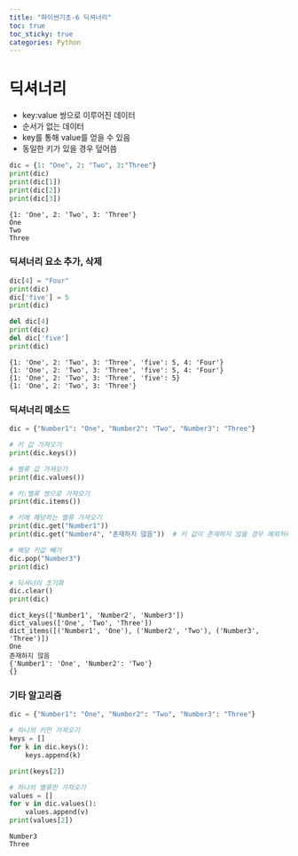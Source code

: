 ```yaml
---
title: "파이썬기초-6 딕셔너리"
toc: true
toc_sticky: true
categories: Python
---
```


# 딕셔너리
* key:value 쌍으로 이루어진 데이터
* 순서가 없는 데이터
* key를 통해 value를 얻을 수 있음
* 동일한 키가 있을 경우 덮어씀


```python
dic = {1: "One", 2: "Two", 3:"Three"}
print(dic)
print(dic[1])
print(dic[2])
print(dic[3])
```

    {1: 'One', 2: 'Two', 3: 'Three'}
    One
    Two
    Three
    

### 딕셔너리 요소 추가, 삭제


```python
dic[4] = "Four"
print(dic)
dic['five'] = 5
print(dic)

del dic[4]
print(dic)
del dic['five']
print(dic)
```

    {1: 'One', 2: 'Two', 3: 'Three', 'five': 5, 4: 'Four'}
    {1: 'One', 2: 'Two', 3: 'Three', 'five': 5, 4: 'Four'}
    {1: 'One', 2: 'Two', 3: 'Three', 'five': 5}
    {1: 'One', 2: 'Two', 3: 'Three'}
    

### 딕셔너리 메소드


```python
dic = {"Number1": "One", "Number2": "Two", "Number3": "Three"}

# 키 값 가져오기
print(dic.keys())

# 벨류 값 가져오기
print(dic.values())

# 키:벨류 쌍으로 가져오기
print(dic.items())

# 키에 해당하는 벨류 가져오기
print(dic.get("Number1"))
print(dic.get("Number4", "존재하지 않음"))  # 키 값이 존재하지 않을 경우 예외처리 가능

# 해당 키값 빼기
dic.pop("Number3")
print(dic)

# 딕셔너리 초기화
dic.clear()
print(dic)
```

    dict_keys(['Number1', 'Number2', 'Number3'])
    dict_values(['One', 'Two', 'Three'])
    dict_items([('Number1', 'One'), ('Number2', 'Two'), ('Number3', 'Three')])
    One
    존재하지 않음
    {'Number1': 'One', 'Number2': 'Two'}
    {}
    

### 기타 알고리즘


```python
dic = {"Number1": "One", "Number2": "Two", "Number3": "Three"}

# 하나의 키만 가져오기
keys = []
for k in dic.keys():
    keys.append(k)

print(keys[2])

# 하나의 벨류만 가져오기
values = []
for v in dic.values():
    values.append(v)
print(values[2])
```

    Number3
    Three
